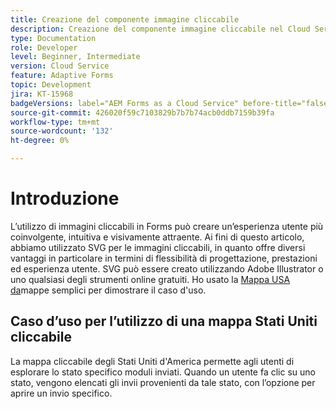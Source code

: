 ```yaml
---
title: Creazione del componente immagine cliccabile
description: Creazione del componente immagine cliccabile nel Cloud Service AEM Forms
type: Documentation
role: Developer
level: Beginner, Intermediate
version: Cloud Service
feature: Adaptive Forms
topic: Development
jira: KT-15968
badgeVersions: label="AEM Forms as a Cloud Service" before-title="false"
source-git-commit: 426020f59c7103829b7b7b74acb0ddb7159b39fa
workflow-type: tm+mt
source-wordcount: '132'
ht-degree: 0%

---
```


# Introduzione

L’utilizzo di immagini cliccabili in Forms può creare un’esperienza utente più coinvolgente, intuitiva e visivamente attraente. Ai fini di questo articolo, abbiamo utilizzato SVG per le immagini cliccabili, in quanto offre diversi vantaggi in particolare in termini di flessibilità di progettazione, prestazioni ed esperienza utente.
SVG può essere creato utilizzando Adobe Illustrator o uno qualsiasi degli strumenti online gratuiti. Ho usato la [Mappa USA da](https://simplemaps.com/resources/svg-us)mappe semplici per dimostrare il caso d&#39;uso.

## Caso d’uso per l’utilizzo di una mappa Stati Uniti cliccabile

La mappa cliccabile degli Stati Uniti d&#39;America permette agli utenti di esplorare lo stato specifico moduli inviati. Quando un utente fa clic su uno stato, vengono elencati gli invii provenienti da tale stato, con l’opzione per aprire un invio specifico.
